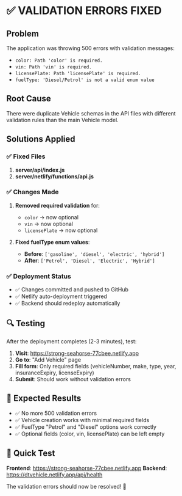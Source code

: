 # ✅ VALIDATION ERRORS FIXED

## Problem
The application was throwing 500 errors with validation messages:
- `color: Path 'color' is required.`
- `vin: Path 'vin' is required.`
- `licensePlate: Path 'licensePlate' is required.`
- `fuelType: 'Diesel/Petrol' is not a valid enum value`

## Root Cause
There were duplicate Vehicle schemas in the API files with different validation rules than the main Vehicle model.

## Solutions Applied

### ✅ Fixed Files
1. **server/api/index.js**
2. **server/netlify/functions/api.js**

### ✅ Changes Made
1. **Removed required validation** for:
   - `color` → now optional
   - `vin` → now optional  
   - `licensePlate` → now optional

2. **Fixed fuelType enum values**:
   - **Before**: `['gasoline', 'diesel', 'electric', 'hybrid']`
   - **After**: `['Petrol', 'Diesel', 'Electric', 'Hybrid']`

### ✅ Deployment Status
- ✅ Changes committed and pushed to GitHub
- ✅ Netlify auto-deployment triggered
- ✅ Backend should redeploy automatically

## 🔍 Testing
After the deployment completes (2-3 minutes), test:

1. **Visit**: https://strong-seahorse-77cbee.netlify.app
2. **Go to**: "Add Vehicle" page
3. **Fill form**: Only required fields (vehicleNumber, make, type, year, insuranceExpiry, licenseExpiry)
4. **Submit**: Should work without validation errors

## 🎯 Expected Results
- ✅ No more 500 validation errors
- ✅ Vehicle creation works with minimal required fields
- ✅ FuelType "Petrol" and "Diesel" options work correctly
- ✅ Optional fields (color, vin, licensePlate) can be left empty

## 📱 Quick Test
**Frontend**: https://strong-seahorse-77cbee.netlify.app
**Backend**: https://dtvehicle.netlify.app/api/health

The validation errors should now be resolved! 🎉
